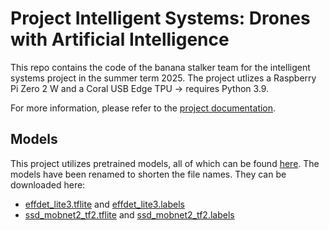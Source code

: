 # Project Intelligent Systems: Drones with Artificial Intelligence

This repo contains the code of the banana stalker team for the intelligent systems project in the summer term 2025.
The project utlizes a Raspberry Pi Zero 2 W and a Coral USB Edge TPU -> requires Python 3.9.

For more information, please refer to the [project documentation](https://frankfurt-uas-ai-drone.github.io).

## Models
This project utilizes pretrained models, all of which can be found [here](https://coral.ai/models/all/).
The models have been renamed to shorten the file names. They can be downloaded here:
- [effdet_lite3.tflite](https://raw.githubusercontent.com/google-coral/test_data/master/efficientdet_lite3_512_ptq_edgetpu.tflite) and [effdet_lite3.labels](https://raw.githubusercontent.com/google-coral/test_data/master/coco_labels.txt)
- [ssd_mobnet2_tf2.tflite](https://raw.githubusercontent.com/google-coral/test_data/master/tf2_ssd_mobilenet_v2_coco17_ptq_edgetpu.tflite) and [ssd_mobnet2_tf2.labels](https://raw.githubusercontent.com/google-coral/test_data/master/coco_labels.txt)